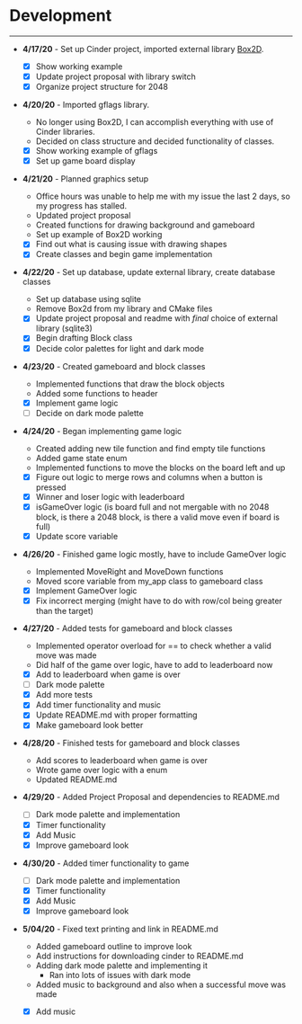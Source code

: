 # Development

---

- **4/17/20** - Set up Cinder project, imported external library [Box2D](https://github.com/sansumbrella/suBox2D).
    - [x] Show working example
    - [x] Update project proposal with library switch
    - [x] Organize project structure for 2048
    
- **4/20/20** - Imported gflags library.
    - No longer using Box2D, I can accomplish everything with use of Cinder libraries.
    - Decided on class structure and decided functionality of classes.
    - [x] Show working example of gflags
    - [x] Set up game board display

- **4/21/20** - Planned graphics setup
    - Office hours was unable to help me with my issue the last 2 days, so my progress has stalled.
    - Updated project proposal
    - Created functions for drawing background and gameboard
    - Set up example of Box2D working
    - [x] Find out what is causing issue with drawing shapes
    - [x] Create classes and begin game implementation

- **4/22/20** - Set up database, update external library, create database classes
    - Set up database using sqlite
    - Remove Box2d from my library and CMake files
    - [x] Update project proposal and readme with *final* choice of external library (sqlite3)
    - [x] Begin drafting Block class
    - [x] Decide color palettes for light and dark mode
    
- **4/23/20** - Created gameboard and block classes
    - Implemented functions that draw the block objects
    - Added some functions to header
    - [x] Implement game logic
    - [ ] Decide on dark mode palette
    
- **4/24/20** - Began implementing game logic
    - Created adding new tile function and find empty tile functions
    - Added game state enum
    - Implemented functions to move the blocks on the board left and up
    - [x] Figure out logic to merge rows and columns when a button is pressed
    - [x] Winner and loser logic with leaderboard
    - [x] isGameOver logic (is board full and not mergable with no 2048 block, is there a 2048 block, is there a valid move even if board is full)
    - [x] Update score variable
    
- **4/26/20** - Finished game logic mostly, have to include GameOver logic
    - Implemented MoveRight and MoveDown functions
    - Moved score variable from my_app class to gameboard class
    - [x] Implement GameOver logic
    - [x] Fix incorrect merging (might have to do with row/col being greater than the target)
    
- **4/27/20** - Added tests for gameboard and block classes
    - Implemented operator overload for == to check whether a valid move was made
    - Did half of the game over logic, have to add to leaderboard now
    - [x] Add to leaderboard when game is over
    - [ ] Dark mode palette
    - [x] Add more tests
    - [x] Add timer functionality and music
    - [x] Update README.md with proper formatting
    - [x] Make gameboard look better
    
- **4/28/20** - Finished tests for gameboard and block classes
    - Add scores to leaderboard when game is over
    - Wrote game over logic with a enum
    - Updated README.md
       
- **4/29/20** - Added Project Proposal and dependencies to README.md
    - [ ] Dark mode palette and implementation
    - [x] Timer functionality
    - [x] Add Music
    - [x] Improve gameboard look  
         
- **4/30/20** - Added timer functionality to game
    - [ ] Dark mode palette and implementation
    - [x] Timer functionality
    - [x] Add Music
    - [x] Improve gameboard look  
    
- **5/04/20** - Fixed text printing and link in README.md
    - Added gameboard outline to improve look
    - Add instructions for downloading cinder to README.md
    - Adding dark mode palette and implementing it
        - Ran into lots of issues with dark mode
    - Added music to background and also when a successful move was made
    - [x] Add music
   